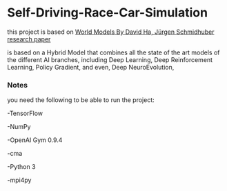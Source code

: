# Self-Driving-Race-Car-Simulation
this project is based on [World Models By David Ha, Jürgen Schmidhuber research paper](https://worldmodels.github.io/)

is based on a Hybrid Model that combines all the state of the art models of the different AI branches,
including Deep Learning, Deep Reinforcement Learning, Policy Gradient, and even, Deep NeuroEvolution,

### Notes

you need the following to be able to run the project:

-TensorFlow

-NumPy

-OpenAI Gym 0.9.4

-cma

-Python 3

-mpi4py
